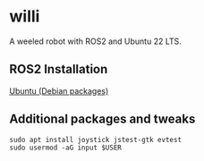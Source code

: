 # willi
A weeled robot with ROS2 and Ubuntu 22 LTS.

## ROS2 Installation
[Ubuntu (Debian packages)](https://docs.ros.org/en/humble/Installation/Ubuntu-Install-Debians.html)


## Additional packages and tweaks
```
sudo apt install joystick jstest-gtk evtest
sudo usermod -aG input $USER
```



